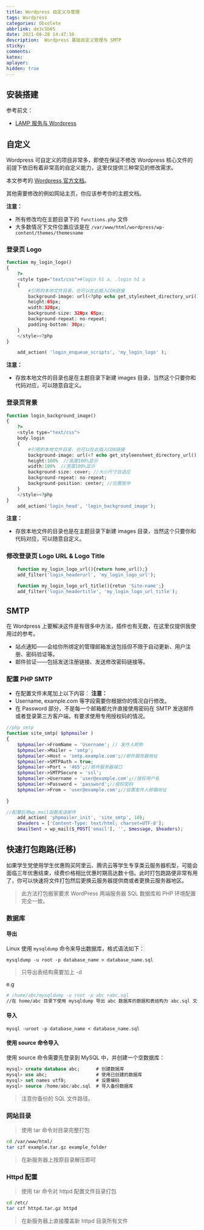 ```yaml
---
title: Wordpress 自定义与管理
tags: Wordpress
categories: Obsolete
abbrlink: de3c5b65
date: 2021-08-28 14:47:16
description:  Wordpress 基础自定义管理与 SMTP
sticky: 
comments:
katex: 
aplayer: 
hidden: true
---
```

## 安装搭建
参考前文：
- [LAMP 服务与 Wordpress](https://blog.typeof.cc.com/posts/a1901184.html)

## 自定义
Wordpress 可自定义的项目非常多，即使在保证不修改 Wordpress 核心文件的前提下依旧有着非常高的自定义能力，这里仅提供三种常见的修改需求。

本文参考的 [Wordpress 官方文档](https://codex.wordpress.org/Customizing_the_Login_Form)。

其他需要修改的例如网站主页，你应该参考你的主题文档。

<!--more-->

**注意：**

- 所有修改均在主题目录下的 `functions.php` 文件
- 大多数情况下文件位置应该是在 `/var/www/html/wordpress/wp-content/themes/themesname`
### 登录页 Logo
```php
function my_login_logo() 
{ 
	?>
	<style type="text/css">#login h1 a, .login h1 a 
	{
		#引用的本地文件目录，也可以在此插入CDN链接
		background-image: url(<?php echo get_stylesheet_directory_uri(); ?>/images/site-login-logo.png); 
		height:65px;
		width:320px;
		background-size: 320px 65px;
		background-repeat: no-repeat;
		padding-bottom: 30px;
	}
	</style><?php
}

	add_action( 'login_enqueue_scripts', 'my_login_logo' );
```
**注意：**
- 存放本地文件的目录也是在主题目录下新建 images 目录，当然这个只要你和代码对应，可以随意自定义。
### 登录页背景
```php
function login_background_image()
{
	?>
	<style type="text/css">
	body.login
	{
		#引用的本地文件目录，也可以在此插入CDN链接
		background-image: url(<? echo get_styleensheet_directory_url(); ?>/images/background.jpg); 
		height:100%  //高度100%显示
		width:100%  //宽度100%显示
		background-size: cover; //大小尺寸自适应
		background-repeat: no-repeat;
		background-position: center; //位置居中
	}
	</style><?php
}
	add_action('login_head', 'login_background_image');
```
**注意：**

- 存放本地文件的目录也是在主题目录下新建 images 目录，当然这个只要你和代码对应，可以随意自定义。
### 修改登录页 Logo URL & Logo Title
```php
	function my_login_logo_url(){return home_url();}
	add_filter('login_headerurl', 'my_login_logo_url');
	
	function my_login_logo_url_title(){retun 'Site-name';}
	add_filter('login_headertitle', 'my_login_logo_url_title');
```
## SMTP
在 Wordpress 上要解决这件是有很多中方法，插件也有无数，在这里仅提供我使用过的参考。
- 站点通知——会给你所绑定的管理邮箱发送包括但不限于自动更新、用户注册、密码验证等。
- 邮件验证——包括发送注册链接、发送修改密码链接等。

### 配置 PHP SMTP
- 在配置文件末尾加上以下内容：
**注意：**
- Username, example.com 等字段需要你根据你的情况自行修改。
- 在 Password 部分，不是每一个邮箱都允许直接使用密码在 SMTP 发送邮件或者登录第三方客户端，有要求使用专用授权码的情况。
```php
//php smtp
function site_smtp( $phpmailer ) 
{
	$phpmailer->FromName = 'Username'; // 发件人昵称
	$phpmailer->Mailer = 'smtp';
	$phpmailer->Host = 'smtp.example.com';//邮件服务器地址
	$phpmailer->SMTPAuth = true;
	$phpmailer->Port = '465';//邮件服务器端口
	$phpmailer->SMTPSecure = 'ssl';
	$phpmailer->Username = 'user@example.com';//授权用户名
	$phpmailer->Password = 'password';//授权密码
	$phpmailer->From = 'user@example.com';//设置发件人邮箱地址
	
}

//配置后用wp_mail函数发送邮件
	add_action( 'phpmailer_init', 'site_smtp', 10);
	$headers = ['Content-Type: text/html; charset=UTF-8'];
	$mailSent = wp_mail($_POST['email'], '', $message, $headers);
```

## 快速打包跑路(迁移)
如果学生党使用学生优惠购买阿里云、腾讯云等学生专享类云服务器机型，可能会面临三年优惠结束，续费价格相比优惠时期高达数十倍。此时打包跑路便非常有用了，你可以快速将文件打包然后更换云服务器提供商或者更换云服务器地区。

>此方法打包搬家要求 WordPress 两端服务器 SQL 数据库和 PHP 环境配置完全一致。

### 数据库
#### 导出
Linux 使用 `mysqldump` 命令来导出数据库，格式语法如下：
```shell
mysqldump -u root -p database_name > database_name.sql
```

> 只导出表结构需要加上 -d

e.g

```sh
# /home/abc/mysqldump -u root -p abc >abc.sql 
//在 home/abc 目录下使用 mysqldump 导出 abc 数据库的数据和表结构为 abc.sql 文件
```

#### 导入
```shell
mysql -uroot -p database_name < database_name.sql
```
#### 使用 source 命令导入
使用 source 命令需要先登录到 MySQL 中，并创建一个空数据库：
```sql
mysql> create database abc;      # 创建数据库
mysql> use abc;                  # 使用已创建的数据库 
mysql> set names utf8;           # 设置编码
mysql> source /home/abc/abc.sql  # 导入备份数据库
```
>注意你备份的 SQL 文件路径。

### 网站目录
>使用 tar 命令对目录完整打包
```sh
cd /var/www/html/
tar czf example.tar.gz example_folder
```
>在新服务器上按原目录解压即可

### Httpd 配置

>使用 tar 命令对 httpd 配置文件目录打包
```sh
cd /etc/
tar czf httpd.tar.gz httpd
```
>在新服务器上直接覆盖新 httpd 目录所有文件

